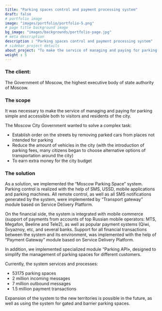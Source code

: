 ```yaml
---
title: "Parking spaces control and payment processing system"
draft: false
# portfolio image
image: "images/portfolio/portfolio-5.png"
# page title background image
bg_image: "images/backgrounds/portfolio-page.jpg"
# meta description
description : "Parking spaces control and payment processing system"
# sidebar project details
about_project: "To make the service of managing and paying for parking simple and accessible both to visitors and residents of the city."
weight : 5
---
```


### The client:

The Government of Moscow, the highest executive body of state authority of Moscow.

### The scope

It was necessary to make the service of managing and paying for parking simple and accessible both to visitors and residents of the city.

The Moscow City Government wanted to solve a complex task:

* Establish order on the streets by removing parked cars from places not intended for parking
* Reduce the amount of vehicles in the city (with the introduction of parking fees, many citizens began to choose alternative options of transportation around the city)
* To earn extra money for the city budget

### The solution

As a solution, we implemented the “Moscow Parking Space” system. Parking control is realized with the help of SMS, USSD, mobile applications and parking machines. All remote control, as well as all SMS notifications generated by the system, were implemented by “Transport gateway” module based on Service Delivery Platform.

On the financial side, the system is integrated with mobile commerce (support of payments from accounts of top Russian mobile operators: MTS, Megafon, Beeline and Tele2), as well as popular payment systems (Qiwi, Svyaznoy, etc, and several banks. Support for all financial transactions between the system and its environment, was implemented with the help of “Payment Gateway” module based on Service Delivery Platform.

In addition, we implemented specialized module “Parking API», designed to simplify the management of parking spaces for different customers.

Currently, the system services and processes:

* 53175 parking spaces
* 2 million incoming messages
* 7 million outbound messages
* 1.5 million payment transactions

Expansion of the system to the new territories is possible in the future, as well as using the system for gated and barrier parking spaces.